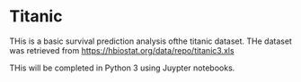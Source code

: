 # Titanic

THis is a basic survival prediction analysis ofthe titanic dataset. THe dataset was retrieved from https://hbiostat.org/data/repo/titanic3.xls

THis will be completed in Python 3 using Juypter notebooks.
